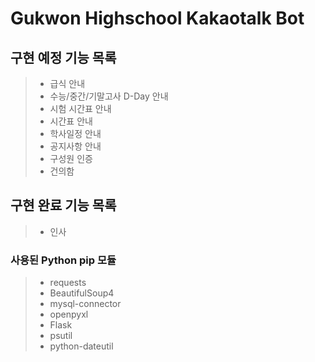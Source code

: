 # Gukwon Highschool Kakaotalk Bot

## 구현 예정 기능 목록

>- 급식 안내
>- 수능/중간/기말고사 D-Day 안내
>- 시험 시간표 안내
>- 시간표 안내
>- 학사일정 안내
>- 공지사항 안내
>- 구성원 인증
>- 건의함
    
## 구현 완료 기능 목록

>- 인사
  
### 사용된 Python pip 모듈

>- requests
>- BeautifulSoup4
>- mysql-connector
>- openpyxl
>- Flask
>- psutil
>- python-dateutil